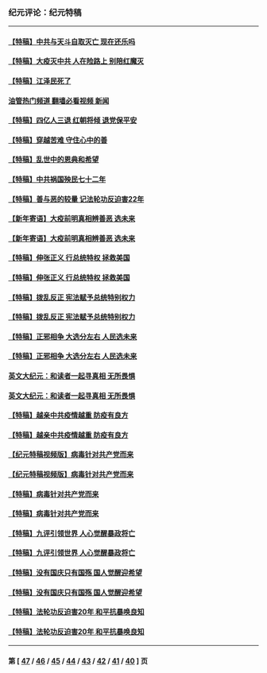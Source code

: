 ### 纪元评论：纪元特稿
---
#### [【特稿】中共与天斗自取灭亡 现在还乐吗](../../pages/nsc424/n13897482.md?01160330) 
#### [【特稿】大疫灭中共 人在险路上 别陪红魔灭](../../pages/nsc424/n13890697.md?01160330) 
#### [【特稿】江泽民死了](../../pages/nsc424/n13876300.md?01160330) 
#### [油管热门频道 翻墙必看视频 新闻](ok?01160330)
#### [【特稿】四亿人三退 红朝将倾 退党保平安](../../pages/nsc424/n13794378.md?01160330) 
#### [【特稿】穿越苦难 守住心中的善](../../pages/nsc424/n13784979.md?01160330) 
#### [【特稿】乱世中的恩典和希望](../../pages/nsc424/n13734687.md?01160330) 
#### [【特稿】中共祸国殃民七十二年](../../pages/nsc424/n13272607.md?01160330) 
#### [【特稿】善与恶的较量 记法轮功反迫害22年](../../pages/nsc424/n13086597.md?01160330) 
#### [【新年寄语】大疫前明真相辨善恶 选未来](../../pages/nsc424/n12660855.md?01160330) 
#### [【新年寄语】大疫前明真相辨善恶 选未来](../../pages/nsc424/n12660855.md?01160330) 
#### [【特稿】伸张正义 行总统特权 拯救美国](../../pages/nsc424/n12616806.md?01160330) 
#### [【特稿】伸张正义 行总统特权 拯救美国](../../pages/nsc424/n12616806.md?01160330) 
#### [【特稿】拨乱反正 宪法赋予总统特别权力](../../pages/nsc424/n12598306.md?01160330) 
#### [【特稿】拨乱反正 宪法赋予总统特别权力](../../pages/nsc424/n12598306.md?01160330) 
#### [【特稿】正邪相争 大选分左右 人民选未来](../../pages/nsc424/n12545208.md?01160330) 
#### [【特稿】正邪相争 大选分左右 人民选未来](../../pages/nsc424/n12545208.md?01160330) 
#### [英文大纪元：和读者一起寻真相 无所畏惧](../../pages/nsc424/n12542027.md?01160330) 
#### [英文大纪元：和读者一起寻真相 无所畏惧](../../pages/nsc424/n12542027.md?01160330) 
#### [【特稿】越亲中共疫情越重 防疫有良方](../../pages/nsc424/n12042989.md?01160330) 
#### [【特稿】越亲中共疫情越重 防疫有良方](../../pages/nsc424/n12042989.md?01160330) 
#### [【纪元特稿视频版】病毒针对共产党而来](../../pages/nsc424/n11977328.md?01160330) 
#### [【纪元特稿视频版】病毒针对共产党而来](../../pages/nsc424/n11977328.md?01160330) 
#### [【特稿】病毒针对共产党而来](../../pages/nsc424/n11928818.md?01160330) 
#### [【特稿】病毒针对共产党而来](../../pages/nsc424/n11928818.md?01160330) 
#### [【特稿】九评引领世界 人心觉醒暴政将亡](../../pages/nsc424/n11660496.md?01160330) 
#### [【特稿】九评引领世界 人心觉醒暴政将亡](../../pages/nsc424/n11660496.md?01160330) 
#### [【特稿】没有国庆只有国殇 国人觉醒迎希望](../../pages/nsc424/n11549354.md?01160330) 
#### [【特稿】没有国庆只有国殇 国人觉醒迎希望](../../pages/nsc424/n11549354.md?01160330) 
#### [【特稿】法轮功反迫害20年 和平抗暴唤良知](../../pages/nsc424/n11389135.md?01160330) 
#### [【特稿】法轮功反迫害20年 和平抗暴唤良知](../../pages/nsc424/n11389135.md?01160330) 

---
#### 第 [ [47](./47.md?01160330) / [46](./46.md?01160330) / [45](./45.md?01160330) / [44](./44.md?01160330) / [43](./43.md?01160330) / [42](./42.md?01160330) / [41](./41.md?01160330) / [40](./40.md?01160330) ] 页
